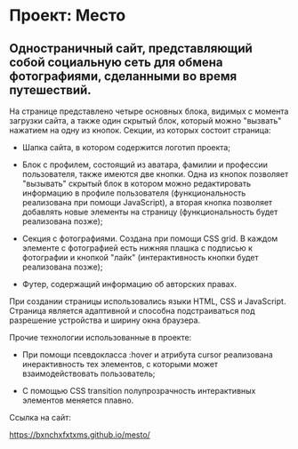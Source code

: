 # Проект: Место

## Одностраничный сайт, представляющий собой социальную сеть для обмена фотографиями, сделанными во время путешествий.

На странице представлено четыре основных блока, видимых с момента загрузки сайта, а также один скрытый блок, который можно "вызвать" нажатием на одну из кнопок. Секции, из которых состоит страница:

* Шапка сайта, в котором содержится логотип проекта;

* Блок с профилем, состоящий из аватара, фамилии и профессии пользователя, также имеются две кнопки. Одна из кнопок позволяет "вызывать" скрытый блок в котором можно редактировать информацию в профиле пользователя (функциональность реализована при помощи JavaScript), а вторая кнопка позволяет добавлять новые элементы на страницу (функциональность будет реализована позже);

* Секция с фотографиями. Создана при помощи CSS grid. В каждом элементе с фотографией есть нижняя плашка с подписью к фотографии и кнопкой "лайк" (интерактивность кнопки будет реализована позже);

* Футер, содержащий информацию об авторских правах.

При создании страницы использовались языки HTML, CSS и JavaScript. Страница является адаптивной и способна подстраиваться под разрешение устройства и ширину окна браузера.

Прочие технологии использованные в проекте:

* При помощи псевдокласса :hover и атрибута сursor реализована инерактивность тех элементов, с которыми может взаимодействовать пользователь;

* С помощью CSS transition полупрозрачность интерактивных элементов меняется плавно.

Ссылка на сайт:

https://bxnchxfxtxms.github.io/mesto/